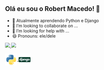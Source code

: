 ## Olá eu sou o Robert Macedo! 👋

- 🌱 Atualmente aprendendo Python e Django
- 👯 I’m looking to collaborate on ...
- 🤔 I’m looking for help with ...
- 😄 Pronouns: ele/dele

<div>
  <a href="https://github.com/robertomacedo">  
  <img height="180em" src="https://github-readme-stats.vercel.app/api?username=robertomacedo&show_icons=true&theme=dracula&include_all_commit=true&count_private=true"/>
    
  <img height="180em" src="https://github-readme-stats.vercel.app/api/top-langs/?username=robertomacedo/layout-compact&langs_count-16&theme=dracula"/>
</div>

 

<div style="display inline-block:"><br>
<img align="center" alt="macedo-Python" height-"30" width="40" src="https://raw.githubusercontent.com/devicons/devicon/master/icons/python/python-original.svg">
<img align="center" alt="macedo-Django" height-"30" width="40" src="https://raw.githubusercontent.com/devicons/devicon/master/icons/django/django-original.svg">
</div>

